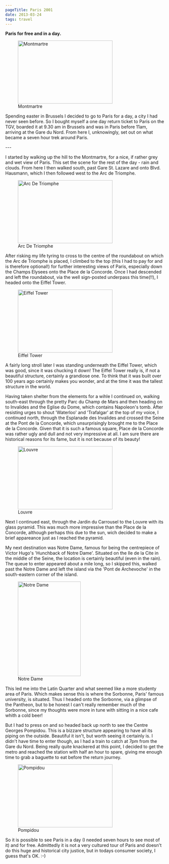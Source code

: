 ```yaml
---
pageTitle: Paris 2001
date: 2013-03-24
tags: travel   
---
```

<p><strong>Paris for free and in a day.</strong></p>
<p><figure><img src="/assets/images/montmartre.jpg" alt="Montmartre" width="300" height="200" /><figcaption>Montmartre</figcaption></figure>
Spending easter in Brussels I decided to go to Paris for a day, a city I had never seen before. So I bought myself a one day return ticket to Paris on the TGV, boarded it at 9.30 am in Brussels and was in Paris before 11am, arriving at the Gare du Nord. From here I, unknowingly, set out on what became a seven hour trek around Paris.</p>
---

<p>I started by walking up the hill to the Montmartre, for a nice, if rather grey and wet view of Paris. This set the scene for the rest of the day - rain and clouds. From here I then walked south, past Gare St. Lazare and onto Blvd. Hausmann, which I then followed west to the Arc de Triomphe.</p>
<p><figure><img src="/assets/images/arc_de_triomphe.jpg" alt="Arc De Triomphe" width="300" height="200" /><figcaption>Arc De Triomphe</figcaption></figure>
After risking my life tyring to cross to the centre of the roundabout on which the Arc de Triomphe is placed, I climbed to the top (this I had to pay for and is therefore optional!) for further interesting views of Paris, especially down the Champs Elysees onto the Place de la Concorde. Once I had descended and left the roundabout, via the well sign-posted underpass this time(!!), I headed onto the Eiffel Tower.</p>
<p><figure><img src="/assets/images/eiffel_tower.jpg" alt="Eiffel Tower" width="300" height="200" /><figcaption>Eiffel Tower</figcaption></figure>
A fairly long stroll later I was standing underneath the Eiffel Tower, which was good, since it was chucking it down! The Eiffel Tower really is, if not a beautiful structure, certainly a grandiose one. To think that it was built over 100 years ago certainly makes you wonder, and at the time it was the tallest structure in the world.</p>
<p>Having taken shelter from the elements for a wihle I continued on, walking south-east through the pretty Parc du Champ de Mars and then heading on to Invalides and the Eglise du Dome, which contains Napoleon's tomb. After resisting urges to shout 'Waterloo' and 'Trafalgar' at the top of my voice, I continued north, through the Esplanade des Invalides and crossed the Seine at the Pont de la Concorde, which unsurprisingly brought me to the Place de la Concorde. Given that it is such a famous square, Place de la Concorde was rather ugly and dull and not very impressive at all. I am sure there are historical reasons for its fame, but it is not because of its beauty!</p>
<p><figure><img src="/assets/images/louvre.jpg" alt="Louvre" width="300" height="200" /><figcaption>Louvre</figcaption></figure>
Next I continued east, through the Jardin du Carrousel to the Louvre with its glass pyramid. This was much more impressive than the Place de la Concorde, although perhaps this due to the sun, wich decided to make a brief appareance just as I reached the pyramid.</p>
<p>My next destination was Notre Dame, famous for being the centrepiece of Victor Hugo's 'Hunchback of Notre Dame'. Situated on the Ile de la Cite in the middle of the Seine, the location is certainly beautiful (even in the rain). The queue to enter appeared about a mile long, so I skipped this, walked past the Notre Dame and left the island via the 'Pont de Archevoche' in the south-eastern corner of the island.</p>
<p><figure><img src="/assets/images/notre_dame.jpg" alt="Notre Dame" width="199" height="300" /><figcaption>Notre Dame</figcaption></figure>
This led me into the Latin Quarter and what seemed like a more studenty area of Paris. Which makes sense this is where the Sorbonne, Paris' famous university, is situated. Thus I headed onto the Sorbonne, via a glimpse of the Pantheon, but to be honest I can't really remember much of the Sorbonne, since my thoughts were more in tune with sitting in a nice cafe whith a cold beer!</p>
<p>But I had to press on and so headed back up north to see the Centre Georges Pompidou. This is a bizzare structure appearing to have all its piping on the outside. Beautiful it isn't, but worth seeing it certainly is. I didn't have time to enter though, as I had a train to catch at 7pm from the Gare du Nord. Being really quite knackered at this point, I decided to get the metro and reached the station with half an hour to spare, giving me enough time to grab a baguette to eat before the return journey.</p>
<p><figure><img src="/assets/images/pompidou.jpg" alt="Pompidou" width="300" height="200" /><figcaption>Pompidou</figcaption></figure>
So it is possible to see Paris in a day (I needed seven hours to see most of it) and for free. Admittedly it is not a very cultured tour of Paris and doesn't do this huge and historical city justice, but in todays consumer society, I guess that's OK. :-)</p>